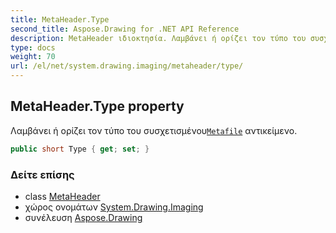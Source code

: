 ```yaml
---
title: MetaHeader.Type
second_title: Aspose.Drawing for .NET API Reference
description: MetaHeader ιδιοκτησία. Λαμβάνει ή ορίζει τον τύπο του συσχετισμένουMetafile αντικείμενο.
type: docs
weight: 70
url: /el/net/system.drawing.imaging/metaheader/type/
---
```

## MetaHeader.Type property

Λαμβάνει ή ορίζει τον τύπο του συσχετισμένου[`Metafile`](../../metafile/) αντικείμενο.

```csharp
public short Type { get; set; }
```

### Δείτε επίσης

* class [MetaHeader](../)
* χώρος ονομάτων [System.Drawing.Imaging](../../metaheader/)
* συνέλευση [Aspose.Drawing](../../../)


